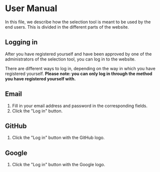 # User Manual

In this file, we describe how the selection tool is meant to be used by the end users. This is divided in the different parts of the website.

## Logging in

After you have registered yourself and have been approved by one of the administrators of the selection tool, you can log in to the website.

There are different ways to log in, depending on the way in which you have registered yourself. **Please note: you can only log in through the method you have registered yourself with.**

## Email
1. Fill in your email address and password in the corresponding fields.
2. Click the "Log in" button.

## GitHub
1. Click the "Log in" button with the GitHub logo.

## Google
1. Click the "Log in" button with the Google logo.
